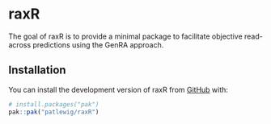 
<!-- README.md is generated from README.Rmd. Please edit that file -->

# raxR

<!-- badges: start -->

<!-- badges: end -->

The goal of raxR is to provide a minimal package to facilitate objective
read-across predictions using the GenRA approach.

## Installation

You can install the development version of raxR from
[GitHub](https://github.com/patlewig/raxR) with:

``` r
# install.packages("pak")
pak::pak("patlewig/raxR")
```
